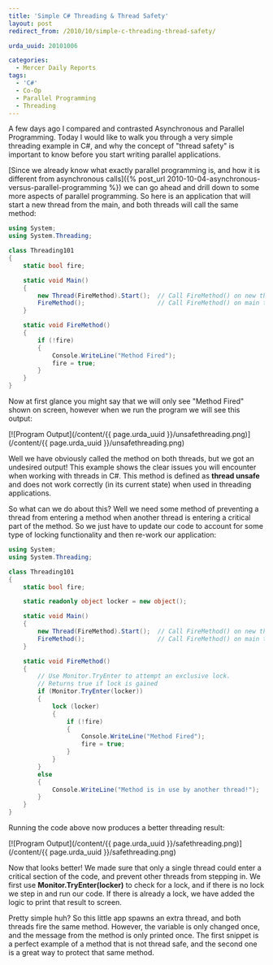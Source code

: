 ```yaml
---
title: 'Simple C# Threading & Thread Safety'
layout: post
redirect_from: /2010/10/simple-c-threading-thread-safety/

urda_uuid: 20101006

categories:
  - Mercer Daily Reports
tags:
  - 'C#'
  - Co-Op
  - Parallel Programming
  - Threading
---
```


A few days ago I compared and contrasted Asynchronous and Parallel Programming.
Today I would like to walk you through a very simple threading example in C#,
and why the concept of "thread safety" is important to know before you start
writing parallel applications.

[Since we already know what exactly parallel programming is, and how it is different from asynchronous calls]({% post_url 2010-10-04-asynchronous-versus-parallel-programming %})
we can go ahead and drill down to some more aspects of parallel programming.
So here is an application that will start a new thread from the main, and both
threads will call the same method:

```csharp
using System;
using System.Threading;

class Threading101
{
    static bool fire;

    static void Main()
    {
        new Thread(FireMethod).Start();  // Call FireMethod() on new thread
        FireMethod();                    // Call FireMethod() on main thread
    }

    static void FireMethod()
    {
        if (!fire)
        {
            Console.WriteLine("Method Fired");
            fire = true;
        }
    }
}
```

Now at first glance you might say that we will only see "Method Fired" shown on
screen, however when we run the program we will see this output:

[![Program Output](/content/{{ page.urda_uuid }}/unsafethreading.png)](/content/{{ page.urda_uuid }}/unsafethreading.png)

Well we have obviously called the method on both threads, but we got an
undesired output! This example shows the clear issues you will encounter when
working with threads in C#. This method is defined as **thread unsafe** and does
not work correctly (in its current state) when used in threading applications.

So what can we do about this? Well we need some method of preventing a thread
from entering a method when another thread is entering a critical part of the
method. So we just have to update our code to account for some type of locking
functionality and then re-work our application:

```csharp
using System;
using System.Threading;

class Threading101
{
    static bool fire;

    static readonly object locker = new object();

    static void Main()
    {
        new Thread(FireMethod).Start();  // Call FireMethod() on new thread
        FireMethod();                    // Call FireMethod() on main thread
    }

    static void FireMethod()
    {
        // Use Monitor.TryEnter to attempt an exclusive lock.
        // Returns true if lock is gained
        if (Monitor.TryEnter(locker))
        {
            lock (locker)
            {
                if (!fire)
                {
                    Console.WriteLine("Method Fired");
                    fire = true;
                }
            }
        }
        else
        {
            Console.WriteLine("Method is in use by another thread!");
        }
    }
}
```

Running the code above now produces a better threading result:

[![Program Output](/content/{{ page.urda_uuid }}/safethreading.png)](/content/{{ page.urda_uuid }}/safethreading.png)

Now that looks better! We made sure that only a single thread could enter a
critical section of the code, and prevent other threads from stepping in. We
first use **Monitor.TryEnter(locker)** to check for a lock, and if there is no
lock we step in and run our code. If there is already a lock, we have added the
logic to print that result to screen.

Pretty simple huh? So this little app spawns an extra thread, and both threads
fire the same method. However, the variable is only changed once, and the
message from the method is only printed once. The first snippet is a perfect
example of a method that is not thread safe, and the second one is a great way
to protect that same method.

